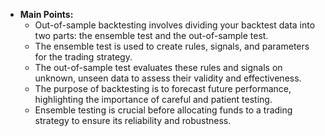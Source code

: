 - **Main Points:**
  - Out-of-sample backtesting involves dividing your backtest data into two parts: the ensemble test and the out-of-sample test.
  - The ensemble test is used to create rules, signals, and parameters for the trading strategy.
  - The out-of-sample test evaluates these rules and signals on unknown, unseen data to assess their validity and effectiveness.
  - The purpose of backtesting is to forecast future performance, highlighting the importance of careful and patient testing.
  - Ensemble testing is crucial before allocating funds to a trading strategy to ensure its reliability and robustness.

